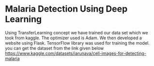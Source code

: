 # Malaria Detection Using Deep Learning
Using TransferLearning concept we have trained our data set which we took from kaggle.
The optimizer used is Adam.
We then developed a website using Flask.
TensorFlow library was used for training the model.
you can get the dataset from the link given below
https://www.kaggle.com/datasets/iarunava/cell-images-for-detecting-malaria
